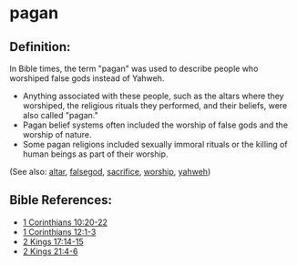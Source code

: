 # pagan #

## Definition: ##

In Bible times, the term "pagan" was used to describe people who worshiped false gods instead of Yahweh.

* Anything associated with these people, such as the altars where they worshiped, the religious rituals they performed, and their beliefs, were also called "pagan."
* Pagan belief systems often included the worship of false gods and the worship of nature.
* Some pagan religions included sexually immoral rituals or the killing of human beings as part of their worship.

(See also: [altar](../other/altar.md), [falsegod](../kt/falsegod.md), [sacrifice](../other/sacrifice.md), [worship](../kt/worship.md), [yahweh](../kt/yahweh.md))

## Bible References: ##

* [1 Corinthians 10:20-22](https://door43.org/en/bible/notes/1co/10/20)
* [1 Corinthians 12:1-3](https://door43.org/en/bible/notes/1co/12/01)
* [2 Kings 17:14-15](https://door43.org/en/bible/notes/2ki/17/14)
* [2 Kings 21:4-6](https://door43.org/en/bible/notes/2ki/21/04)


